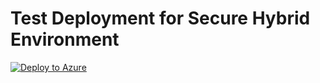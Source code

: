 # Test Deployment for Secure Hybrid Environment

[![Deploy to Azure](https://aka.ms/deploytoazurebutton)](https://portal.azure.com/#create/Microsoft.Template/uri/https%3A%2F%2Fraw.githubusercontent.com%2FSandlerdev%2FSecure-Hybrid-network%2Fmaster%2FRAPolicyARM.json)